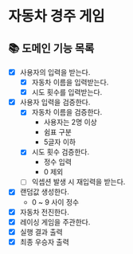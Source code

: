 # 자동차 경주 게임
## 📚 도메인 기능 목록
- [x] 사용자의 입력을 받는다.
    - [x] 자동차 이름을 입력받는다.
    - [x] 시도 횟수를 입력받는다.
- [x] 사용자 입력을 검증한다.
    - [x] 자동차 이름을 검증한다.
        - 사용자는 2명 이상
        - 쉼표 구분
        - 5글자 이하
    - [x] 시도 횟수 검증한다.
        - 정수 입력
        - 0 제외
    - [ ] 익셉션 발생 시 재입력을 받는다.
- [x] 랜덤값 생성한다.
    - 0 ~ 9 사이 정수
- [x] 자동차 전진한다.
- [x] 레이싱 게임을 주관한다.
- [x] 실행 결과 출력
- [x] 최종 우승자 출력 

